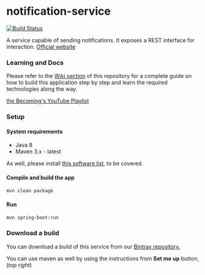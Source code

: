 # notification-service

[![Build Status](https://travis-ci.org/becoming/01-java-notification-service.svg?branch=master)](https://travis-ci.org/becoming/01-java-notification-service)

A service capable of sending notifications. It exposes a REST interface for interaction.
[Official website](https://becoming.tech/java/notification-service)

### Learning and Docs

Please refer to the [Wiki section](https://github.com/becoming/notification-service/wiki) of this repository for a complete guide on how to build this application step by step and learn the required technologies along the way.

[the Becoming's YouTube Playlist](https://www.youtube.com/playlist?list=PLPkoWZmDIKwAE9aAHJpwnlwZDwg87mUfl)

### Setup

#### System requirements

 - Java 8
 - Maven 3.x - latest

As well, please install [this software list](https://becoming.tech/java/apps-and-software), to be covered.

#### Compile and build the app

```bash
mvn clean package
```

#### Run

```bash
mvn spring-boot:run
```

### Download a build

You can download a build of this service from our [Bintray repository.](https://bintray.com/beta/#/becoming/m2/)

You can use maven as well by using the instructions from **Set me up** button, (_top right_)
